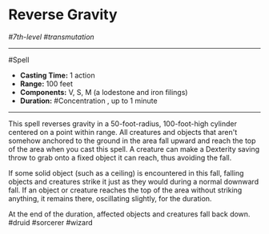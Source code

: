 # Reverse Gravity
*#7th-level #transmutation*
___ 
#Spell
- **Casting Time:** 1 action
- **Range:** 100 feet
- **Components:** V, S, M (a lodestone and iron filings)
- **Duration:** #Concentration , up to 1 minute
---
This spell reverses gravity in a 50-foot-radius, 100-foot-high cylinder centered on a point within range. All creatures and objects that aren't somehow anchored to the ground in the area fall upward and reach the top of the area when you cast this spell. A creature can make a Dexterity saving throw to grab onto a fixed object it can reach, thus avoiding the fall.

If some solid object (such as a ceiling) is encountered in this fall, falling objects and creatures strike it just as they would during a normal downward fall. If an object or creature reaches the top of the area without striking anything, it remains there, oscillating slightly, for the duration.

At the end of the duration, affected objects and creatures fall back down.
#druid
#sorcerer
#wizard
